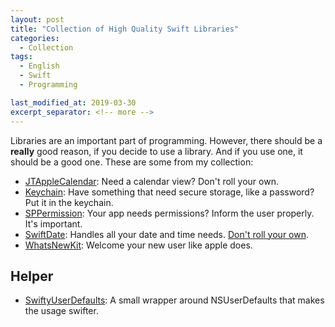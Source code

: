 ```yaml
---
layout: post
title: "Collection of High Quality Swift Libraries"
categories:
  - Collection
tags:
  - English
  - Swift
  - Programming

last_modified_at: 2019-03-30
excerpt_separator: <!-- more -->
---
```


Libraries are an important part of programming. However, there should be a **really** good reason, if you decide to use a library. And if you use one, it should be a good one. These are some from my collection:

<!-- more -->

- [JTAppleCalendar](https://github.com/patchthecode/JTAppleCalendar): Need a calendar view? Don't roll your own.
- [Keychain](https://github.com/evgenyneu/keychain-swift): Have something that need secure storage, like a password? Put it in the keychain.
- [SPPermission](https://github.com/IvanVorobei/SPPermission): Your app needs permissions? Inform the user properly. It's important.
- [SwiftDate](https://github.com/malcommac/SwiftDate): Handles all your date and time needs. [Don't roll your own](https://www.youtube.com/watch?v=-5wpm-gesOY).
- [WhatsNewKit](https://github.com/SvenTiigi/WhatsNewKit): Welcome your new user like apple does.

## Helper
- [SwiftyUserDefaults](https://github.com/radex/SwiftyUserDefaults): A small wrapper around NSUserDefaults that makes the usage swifter.